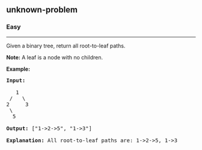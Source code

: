 <h2>unknown-problem</h2><h3>Easy</h3><hr><div><p>Given a binary tree, return all root-to-leaf paths.</p>

<p><strong>Note:</strong>&nbsp;A leaf is a node with no children.</p>

<p><strong>Example:</strong></p>

<pre><strong>Input:</strong>

   1
 /   \
2     3
 \
  5

<strong>Output:</strong> ["1-&gt;2-&gt;5", "1-&gt;3"]

<strong>Explanation:</strong> All root-to-leaf paths are: 1-&gt;2-&gt;5, 1-&gt;3
</pre></div>
